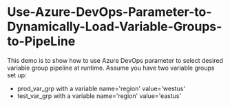# Use-Azure-DevOps-Parameter-to-Dynamically-Load-Variable-Groups-to-PipeLine
This demo is to show how to use Azure DevOps parameter to select desired variable group pipeline at runtime. Assume you have two variable groups set up:
- prod_var_grp with a variable name='region' value='westus'
- test_var_grp with a variable name='region' value='eastus'
